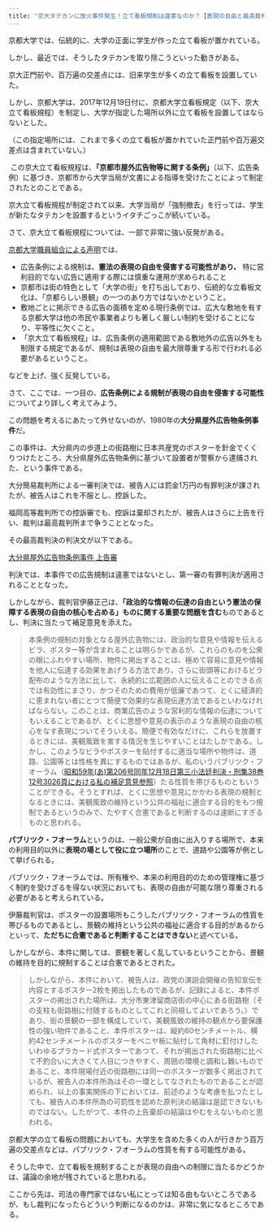 ```yaml
---
title: "京大タテカンに放火事件発生！立て看板規制は違憲なのか？【表現の自由と最高裁判例】"
---
```


京都大学では、伝統的に、大学の正面に学生が作った立て看板が置かれている。

しかし、最近では、そうしたタテカンを取り除こうといった動きがある。

京大正門前や、百万遍の交差点には、旧来学生が多くの立て看板を設置していた。

しかし、京都大学は、2017年12月19日付に、京都大学立看板規定（以下、京大立て看板規程）を制定し、大学が指定した場所以外に立て看板を設置してはならないとした。

（この指定場所には、これまで多くの立て看板が置かれていた正門前や百万遍交差点は含まれていない。）

 この京大立て看板規程は、**「京都市屋外広告物等に関する条例」**（以下、広告条例）に基づき、京都市から大学当局が文書による指導を受けたことによって制定されたとのことである。

京大立て看板規程が制定されて以来、大学当局が「強制撤去」を行っては、学生が新たなタテカンを設置するというイタチごっこが続いている。

さて、京大立て看板規程については、一部で非常に強い反発がある。

[京都大学職員組合による声明](https://www.kyodai-union.gr.jp/?action=common_download_main&upload_id=4452)では、

* 広告条例による規制は、**憲法の表現の自由を侵害する可能性があり、**
    特に営利目的でない広告に適用する際には慎重な運用が求められること
* 京都市は街の特色として「大学の街」を打ち出しており、伝統的な立看板文化は、「京都らしい景観」の一つのあり方ではないかということ。
* 敷地ごとに掲示できる広告の面積を定める現行条例では、広大な敷地を有する京都大学は他の市民や事業者よりも著しく厳しい制約を受けることになり、平等性に欠くこと。
* 「京大立て看板規程」は、広告条例の適用範囲である敷地外の広告以外をも制限する規定であるが、規制は表現の自由を最大限尊重する形で行われる必要があるということ。

などを上げ、強く反発している。

さて、ここでは、一つ目の、**広告条例による規制が表現の自由を侵害する可能性**についてより詳しく考えてみよう。

この問題を考えるにあたって外せないのが、1980年の**大分県屋外広告物条例事件**だ。

この事件は、大分県内の歩道上の街路樹に日本共産党のポスターを針金でくくりつけたところ、大分県屋外広告物条例に基づいて設置者が警察から逮捕された、という事件である。

大分簡易裁判所による一審判決では、被告人には罰金1万円の有罪判決が課されたが、被告人はこれを不服とし、控訴した。

福岡高等裁判所での控訴審でも、控訴は棄却されたが、被告人はさらに上告を行い、裁判は最高裁判所まで争うこととなった。

その最高裁判決の判決文が以下である。

[大分県屋外広告物条例事件 上告審](http://www.cc.kyoto-su.ac.jp/~suga/hanrei/136-3.html)

判決では、本事件での広告規制は違憲ではないとし、第一審の有罪判決が適用されることとなった。

しかしながら、裁判官伊藤正己は、**「政治的な情報の伝達の自由という憲法の保障する表現の自由の核心を占める」ものに関する重要な問題を含む**ものであるとし、判決に当たって補足意見を添えた。

> 本条例の規制の対象となる屋外広告物には、政治的な意見や情報を伝えるビラ、ポスター等が含まれることは明らかであるが、これらのものを公衆の眼にふれやすい場所、物件に掲出することは、極めて容易に意見や情報を他人に伝達する効果をあげうる方法であり、さらに街頭等におけるビラ配布のような方法に比して、永続的に広範囲の人に伝えることのできる点では有効性にまさり、かつそのための費用が低廉であつて、とくに経済的に恵まれない者にとつて簡便で効果的な表現伝達方法であるといわなければならない。このことは、商業広告のような営利的な情報の伝達についてもいえることであるが、とくに思想や意見の表示のような表現の自由の核心をなす表現についてそういえる。簡便で有効なだけに、これらを放置するときには、美観風致を害する情況を生じやすいことはたしかである。しかし、このようなビラやポスターを貼付するに適当な場所や物件は、道路、公園等とは性格を異にするものではあるが、私のいうパブリツク・フオーラム（[昭和59年(あ)第206号同年12月18日第三小法廷判決・刑集38巻12号3026頁における私の補足意見参照](http://www.cc.kyoto-su.ac.jp/~suga/hanrei/123-3.html)）たる性質を帯びるものともいうことができる。そうとすれば、とくに思想や意見にかかわる表現の規制となるときには、美観風致の維持という公共の福祉に適合する目的をもつ規制であるというのみで、たやすく合憲であると判断するのは速断にすぎるものと思われる。

**パブリツク・フオーラム**というのは、一般公衆が自由に出入りする場所で、本来の利用目的以外に**表現の場として役に立つ場所**のことで、道路や公園等が例として挙げられる。

パブリツク・フオーラムでは、所有権や、本来の利用目的のための管理権に基づく制約を受けざるを得ない状況においても、表現の自由が可能な限り尊重される必要があると考えられている。

伊藤裁判官は、ポスターの設置場所もこうしたパブリツク・フオーラムの性質を帯びるものであるとし、景観の維持という公共の福祉に適合する目的があるからといって、**ただちに合憲であると判断することはできない**と述べている。

しかしながら、本件に関しては、景観を著しく乱しているということから、景観の維持を目的に規制することは合憲であるとされた。

> しかしながら、本件において、被告人は、政党の演説会開催の告知宣伝を内容とするポスター2枚を掲出したものであるが、記録によると、本件ポスターの掲出された場所は、大分市東津留商店街の中心にある街路樹（その支柱も街路樹に付随するものとしてこれと同視してよいであろう。）であり、街の景観の一部を構成していて、美観風致の維持の観点から要保護性の強い物件であること、本件ポスターは、縦約60センチメートル、横約42センチメートルのポスターをベニヤ板に貼付して角材に釘付けしたいわゆるプラカード式ポスターであつて、それが掲出された街路樹に比べて不釣合いに大きくて人目につきやすく、周囲の環境と調和し難いものであること、本件現場付近の街路樹には同一のポスターが数多く掲出されているが、被告人の本件所為はその一環としてなされたものであることが認められ、以上の事実関係の下においては、前述のような考慮を払つたとしても、被告人の本件所為の可罰性を認めた原判決の結論は是認できないものではない。したがつて、本件の上告棄却の結論はやむをえないものと思われる。

京都大学の立て看板の問題においても、大学生を含めた多くの人が行きかう百万遍の交差点などは、パブリツク・フオーラムの性質を有する可能性がある。

そうした中で、立て看板を規制することが表現の自由への制限に当たるかどうかは、議論の余地が残されていると思われる。

ここから先は、司法の専門家ではない私にとっては知る由もないところであるが、もし裁判になったらどういう判断になるのかは、非常に気になるところである。